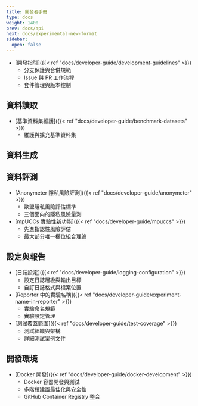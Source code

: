 ```yaml
---
title: 開發者手冊
type: docs
weight: 1400
prev: docs/api
next: docs/experimental-new-format
sidebar:
  open: false
---
```



- [開發指引]({{< ref "docs/developer-guide/development-guidelines" >}})
  - 分支保護與合併規範
  - Issue 與 PR 工作流程
  - 套件管理與版本控制

## 資料讀取
- [基準資料集維護]({{< ref "docs/developer-guide/benchmark-datasets" >}})
  - 維護與擴充基準資料集

## 資料生成

## 資料評測
- [Anonymeter 隱私風險評測]({{< ref "docs/developer-guide/anonymeter" >}})
  - 歐盟隱私風險評估標準
  - 三個面向的隱私風險量測
- [mpUCCs 實驗性新功能]({{< ref "docs/developer-guide/mpuccs" >}})
  - 先進指認性風險評估
  - 最大部分唯一欄位組合理論

## 設定與報告
- [日誌設定]({{< ref "docs/developer-guide/logging-configuration" >}})
  - 設定日誌層級與輸出目標
  - 自訂日誌格式與檔案位置
- [Reporter 中的實驗名稱]({{< ref "docs/developer-guide/experiment-name-in-reporter" >}})
  - 實驗命名規範
  - 實驗設定管理
- [測試覆蓋範圍]({{< ref "docs/developer-guide/test-coverage" >}})
  - 測試組織與架構
  - 詳細測試案例文件

## 開發環境
- [Docker 開發]({{< ref "docs/developer-guide/docker-development" >}})
  - Docker 容器開發與測試
  - 多階段建置最佳化與安全性
  - GitHub Container Registry 整合